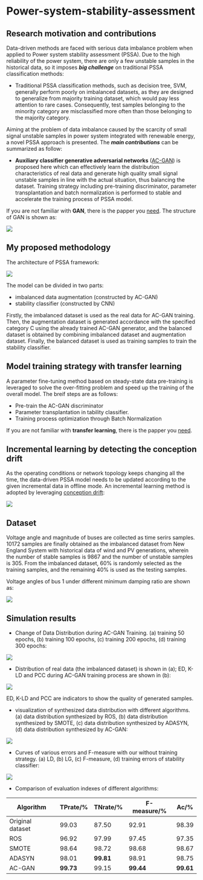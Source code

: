 # Power-system-stability-assessment

## Research motivation and contributions<br>
Data-driven methods are faced with serious data imbalance problem when applied to Power system stability assessment (PSSA). Due to the high reliability of the power system, there are only a few unstable samples in the historical data, so it imposes ***big challenge*** on traditional PSSA classification methods:<br>
* Traditional PSSA classification methods, such as decision tree, SVM, generally perform poorly on imbalanced datasets, as they are designed to generalize from majority training dataset, which would pay less attention to rare cases. Consequently, test samples belonging to the minority category are misclassified more often than those belonging to the majority category.<br>

Aiming at the problem of data imbalance caused by the scarcity of small signal unstable samples in power system integrated with renewable energy, a novel PSSA approach is presented. The ***main contributions*** can be summarized as follow:<br>
*	**Auxiliary classifier generative adversarial networks** ([AC-GAN](https://arxiv.org/pdf/1610.09585.pdf)) is proposed here which can effectively learn the distribution characteristics of real data and generate high quality small signal unstable samples in line with the actual situation, thus balancing the dataset. Training strategy including pre-training discriminator, parameter transplantation and batch normalization  is performed to stable and accelerate the training process of PSSA model. <br>

If you are not familiar with **GAN**, there is the papper you [need](https://arxiv.org/pdf/1406.2661.pdf). The structure of GAN is shown as:<br>

![](https://github.com/ZichaoMeng95/Power-system-stability-assessment/blob/master/image/ac-gan%20arcitecture.png) 

## My proposed methodology<br>
The architecture of PSSA framework:<br>

![](https://github.com/ZichaoMeng95/Power-system-stability-assessment/blob/master/image/Complete%20model%20for%20stability%20assessment.png) 

The model can be divided in two parts:

* imbalanced data augmentation  (constructed by AC-GAN)
* stability classifier (constructed by CNN)

Firstly, the imbalanced dataset is used as the real data for AC-GAN training. Then, the augmentation dataset is generated accordance with the specified category C using the already trained AC-GAN generator, and the balanced dataset is obtained by combining imbalanced dataset and augmentation dataset. Finally, the balanced dataset is used as training samples to train the stability classifier.<br>

## Model training strategy with transfer learning<br>
A parameter fine-tuning method based on steady-state data pre-training is leveraged to solve the over-fitting problem and speed up the training of the overall model. The breif steps are as follows:<br>
* Pre-train the AC-GAN discriminator
* Parameter transplantation in tability classifier.
* Training process optimization through Batch Normalization

If you are not familiar with **transfer learning**, there is the papper you [need](https://ieeexplore.ieee.org/stamp/stamp.jsp?tp=&arnumber=5288526). 

## Incremental learning by detecting the conception drift<br>
As the operating conditions or network topology keeps changing all the time, the data-driven PSSA model needs to be updated according to the given incremental data in offline mode. An incremental learning method is adopted by leveraging [conception drift](http://sweet.ua.pt/gladys/Papers/ADMA_GamaCastillo_06.pdf):<br>


![](https://github.com/ZichaoMeng95/Power-system-stability-assessment/blob/master/image/Scheme%20of%20the%20incremental%20learning..png) 

## Dataset<br>
Voltage angle and magnitude of buses are collected as time serirs samples. 10172 samples  are finally obtained as the imbalanced dataset from New England System with historical data of wind and PV generations, wherein the number of stable samples is 9867 and the number of unstable samples is 305. From the imbalanced dataset, 60% is randomly selected as the training samples, and the remaining 40% is used as the testing samples.<br>

Voltage angles of bus 1 under different minimum damping ratio are shown as:<br>

![](https://github.com/ZichaoMeng95/Power-system-stability-assessment/blob/master/image/Voltage%20angle%20of%20bus%201%20under%20different%20damping%20ratio.png) 

## Simulation results<br>
* Change of Data Distribution during AC-GAN Training. (a) training 50 epochs, (b) training 100 epochs, (c) training 200 epochs, (d) training 300 epochs:<br>

![](https://github.com/ZichaoMeng95/Power-system-stability-assessment/blob/master/image/Distribution%20of%20generated%20data%20during%20AC-GAN%20training%20process.png)

* Distribution of real data (the imbalanced dataset) is shown in (a); ED, K-LD and PCC during AC-GAN training process are shown in (b):<br>

![](https://github.com/ZichaoMeng95/Power-system-stability-assessment/blob/master/image/Distribution%20of%20real%20data%3B%20(b)%20ED%2C%20K-LD%20and%20PCC%20during%20AC-GAN%20training%20process.png)

ED, K-LD and PCC are indicators to show the quality of generated samples.

* visualization of synthesized data distribution with different algorithms. (a) data distribution synthesized by ROS, (b) data distribution synthesized by SMOTE, (c) data distribution synthesized by ADASYN, (d) data distribution synthesized by AC-GAN:<br>

![](https://github.com/ZichaoMeng95/Power-system-stability-assessment/blob/master/image/visualization%20of%20synthesized%20data%20distribution%20with%20different%20algorithms.png)

* Curves of various errors and F-measure with our without training strategy. (a) LD, (b) LG, (c) F-measure, (d) training errors of stability classifier:<br>

![](https://github.com/ZichaoMeng95/Power-system-stability-assessment/blob/master/image/Curves%20of%20various%20errors%20and%20F-measure%20with%20our%20without%20training%20strategy.png)

* Comparison of evaluation indexes of different algorithms:<br>

Algorithm  | TPrate/%  | TNrate/% | F-measure/%  | Ac/%
 ---- | ----- | ------ |  ---- | ----- 
 Original dataset  | 99.03|	87.50 |	92.91|	98.39
 ROS  | 96.92 |	97.99 |	97.45 |	97.35
 SMOTE  | 98.64 |	98.72	| 98.68 |	98.67 
 ADASYN	| 98.01 |	**99.81** |	98.91 |	98.75
 AC-GAN  | **99.73** |	99.15 |	**99.44** |	**99.61**



